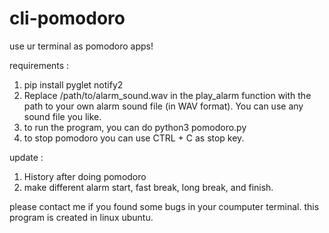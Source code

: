 # cli-pomodoro
use ur terminal as pomodoro apps!


requirements :
1. pip install pyglet notify2
2. Replace /path/to/alarm_sound.wav in the play_alarm function with the path to your own alarm sound file (in WAV format). You can use any sound file you like.
3. to run the program, you can do
   python3 pomodoro.py
4. to stop pomodoro you can use CTRL + C as stop key.

update :
1. History after doing pomodoro
2. make different alarm start, fast break, long break, and finish.
   
please contact me if you found some bugs in your coumputer terminal.
this program is created in linux ubuntu.
